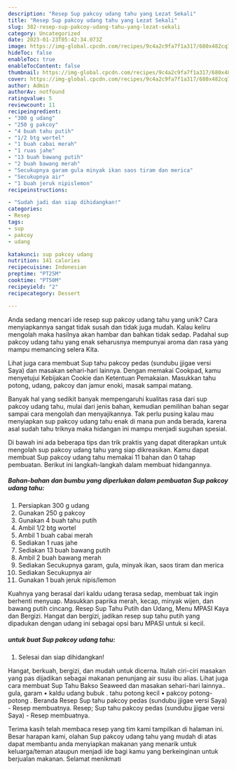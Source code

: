 ```yaml
---
description: "Resep Sup pakcoy udang tahu yang Lezat Sekali"
title: "Resep Sup pakcoy udang tahu yang Lezat Sekali"
slug: 382-resep-sup-pakcoy-udang-tahu-yang-lezat-sekali
category: Uncategorized
date: 2023-01-23T05:42:34.073Z
image: https://img-global.cpcdn.com/recipes/9c4a2c9fa7f1a317/680x482cq70/sup-pakcoy-udang-tahu-foto-resep-utama.jpg
hideToc: false
enableToc: true
enableTocContent: false
thumbnail: https://img-global.cpcdn.com/recipes/9c4a2c9fa7f1a317/680x482cq70/sup-pakcoy-udang-tahu-foto-resep-utama.jpg
cover: https://img-global.cpcdn.com/recipes/9c4a2c9fa7f1a317/680x482cq70/sup-pakcoy-udang-tahu-foto-resep-utama.jpg
author: Admin
authorAv: notfound
ratingvalue: 5
reviewcount: 11
recipeingredient:
- "300 g udang"
- "250 g pakcoy"
- "4 buah tahu putih"
- "1/2 btg wortel"
- "1 buah cabai merah"
- "1 ruas jahe"
- "13 buah bawang putih"
- "2 buah bawang merah"
- "Secukupnya garam gula minyak ikan saos tiram dan merica"
- "Secukupnya air"
- "1 buah jeruk nipislemon"
recipeinstructions:

- "Sudah jadi dan siap dihidangkan!"
categories:
- Resep
tags:
- sup
- pakcoy
- udang

katakunci: sup pakcoy udang 
nutrition: 141 calories
recipecuisine: Indonesian
preptime: "PT25M"
cooktime: "PT50M"
recipeyield: "2"
recipecategory: Dessert

---
```





Anda sedang mencari ide resep sup pakcoy udang tahu yang unik? Cara menyiapkannya sangat tidak susah dan tidak juga mudah. Kalau keliru mengolah maka hasilnya akan hambar dan bahkan tidak sedap. Padahal sup pakcoy udang tahu yang enak seharusnya mempunyai aroma dan rasa yang mampu memancing selera Kita.





Lihat juga cara membuat Sup tahu pakcoy pedas (sundubu jjigae versi Saya) dan masakan sehari-hari lainnya. Dengan memakai Cookpad, kamu menyetujui Kebijakan Cookie dan Ketentuan Pemakaian. Masukkan tahu potong, udang, pakcoy dan jamur enoki, masak sampai matang.

Banyak hal yang sedikit banyak mempengaruhi kualitas rasa dari sup pakcoy udang tahu, mulai dari jenis bahan, kemudian pemilihan bahan segar sampai cara mengolah dan menyajikannya. Tak perlu pusing kalau mau menyiapkan sup pakcoy udang tahu enak di mana pun anda berada, karena asal sudah tahu triknya maka hidangan ini mampu menjadi suguhan spesial.






Di bawah ini ada beberapa tips dan trik praktis yang dapat diterapkan untuk mengolah sup pakcoy udang tahu yang siap dikreasikan. Kamu dapat membuat Sup pakcoy udang tahu memakai 11 bahan dan 0 tahap pembuatan. Berikut ini langkah-langkah dalam membuat hidangannya.

<!--inarticleads1-->

##### Bahan-bahan dan bumbu yang diperlukan dalam pembuatan Sup pakcoy udang tahu:

1. Persiapkan 300 g udang
1. Gunakan 250 g pakcoy
1. Gunakan 4 buah tahu putih
1. Ambil 1/2 btg wortel
1. Ambil 1 buah cabai merah
1. Sediakan 1 ruas jahe
1. Sediakan 13 buah bawang putih
1. Ambil 2 buah bawang merah
1. Sediakan Secukupnya garam, gula, minyak ikan, saos tiram dan merica
1. Sediakan Secukupnya air
1. Gunakan 1 buah jeruk nipis/lemon


Kuahnya yang berasal dari kaldu udang terasa sedap, membuat tak ingin berhenti menyuap. Masukkan paprika merah, kecap, minyak wijen, dan bawang putih cincang. Resep Sup Tahu Putih dan Udang, Menu MPASI Kaya dan Bergizi. Hangat dan bergizi, jadikan resep sup tahu putih yang dipadukan dengan udang ini sebagai opsi baru MPASI untuk si kecil. 

<!--inarticleads2-->

#####  untuk buat Sup pakcoy udang tahu:


1. Selesai dan siap dihidangkan!

Hangat, berkuah, bergizi, dan mudah untuk dicerna. Itulah ciri-ciri masakan yang pas dijadikan sebagai makanan penunjang air susu ibu alias. Lihat juga cara membuat Sup Tahu Bakso Seaweed dan masakan sehari-hari lainnya.. gula, garam • kaldu udang bubuk . tahu potong kecil • pakcoy potong-potong . Beranda Resep Sup tahu pakcoy pedas (sundubu jjigae versi Saya) - Resep membuatnya. Resep; Sup tahu pakcoy pedas (sundubu jjigae versi Saya) - Resep membuatnya. 

Terima kasih telah membaca resep yang tim kami tampilkan di halaman ini. Besar harapan kami, olahan Sup pakcoy udang tahu yang mudah di atas dapat membantu anda menyiapkan makanan yang menarik untuk keluarga/teman ataupun menjadi ide bagi kamu yang berkeinginan untuk berjualan makanan. Selamat menikmati
